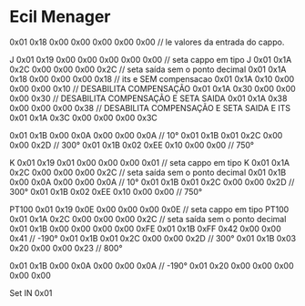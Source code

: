 # Ecil Menager

0x01 0x18 0x00 0x00 0x00 0x00 0x00 // le valores da entrada do cappo.


J
0x01 0x19 0x00 0x00 0x00 0x00 0x00 // seta cappo em tipo J
0x01 0x1A 0x2C 0x00 0x00 0x00 0x2C // seta saída sem o ponto decimal
0x01 0x1A 0x18 0x00 0x00 0x00 0x18 // its e SEM compensacao
0x01 0x1A 0x10 0x00 0x00 0x00 0x10 // DESABILITA COMPENSAÇÃO 
0x01 0x1A 0x30 0x00 0x00 0x00 0x30 // DESABILITA COMPENSAÇÃO E SETA SAIDA 
0x01 0x1A 0x38 0x00 0x00 0x00 0x38 // DESABILITA COMPENSAÇÃO E SETA SAIDA E ITS
0x01 0x1A 0x3C 0x00 0x00 0x00 0x3C


0x01 0x1B 0x00 0x0A 0x00 0x00 0x0A  // 10° 
0x01 0x1B 0x01 0x2C 0x00 0x00 0x2D  // 300°
0x01 0x1B 0x02 0xEE 0x10 0x00 0x00  // 750°

K
0x01 0x19 0x01 0x00 0x00 0x00 0x01 // seta cappo em tipo K
0x01 0x1A 0x2C 0x00 0x00 0x00 0x2C // seta saída sem o ponto decimal
0x01 0x1B 0x00 0x0A 0x00 0x00 0x0A // 10° 
0x01 0x1B 0x01 0x2C 0x00 0x00 0x2D // 300°
0x01 0x1B 0x02 0xEE 0x10 0x00 0x00  // 750°


PT100 
0x01 0x19 0x0E 0x00 0x00 0x00 0x0E // seta cappo em tipo PT100
0x01 0x1A 0x2C 0x00 0x00 0x00 0x2C // seta saída sem o ponto decimal
0x01 0x1B 0x00 0x00 0x00 0x00 0xFE
0x01 0x1B 0xFF 0x42 0x00 0x00 0x41 // -190°
0x01 0x1B 0x01 0x2C 0x00 0x00 0x2D // 300°
0x01 0x1B 0x03 0x20 0x00 0x00 0x23 // 800°

0x01 0x1B 0x00 0x0A 0x00 0x00 0x0A // -190°
0x01 0x20 0x00 0x00 0x00 0x00 0x00


Set IN
0x01 